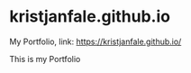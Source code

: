 # kristjanfale.github.io
My Portfolio, link: https://kristjanfale.github.io/


This is my Portfolio
